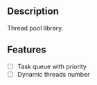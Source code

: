 ## Description

Thread pool library.

## Features

- [ ] Task queue with priority
- [ ] Dynamic threads number